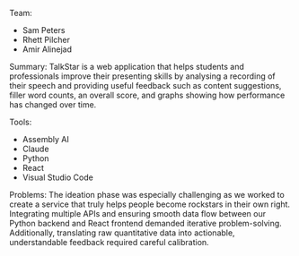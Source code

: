 Team:
- Sam Peters
- Rhett Pilcher
- Amir Alinejad

Summary:
TalkStar is a web application that helps students and professionals improve their presenting skills by analysing
a recording of their speech and providing useful feedback such as content suggestions, filler word counts, an overall
score, and graphs showing how performance has changed over time.

Tools:
- Assembly AI
- Claude
- Python
- React
- Visual Studio Code

Problems:
The ideation phase was especially challenging as we worked to create a service that truly helps people become
rockstars in their own right. Integrating multiple APIs and ensuring smooth data flow between our Python backend and React
frontend demanded iterative problem-solving. Additionally, translating raw quantitative data into actionable, understandable
feedback required careful calibration.
